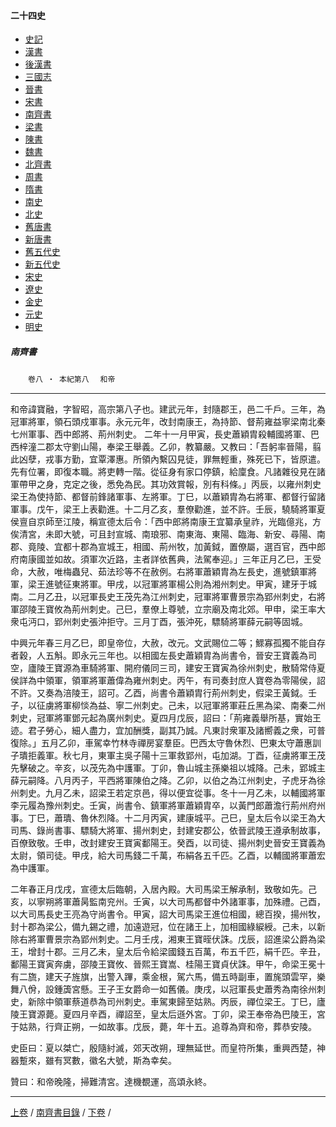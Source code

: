  



#### 二十四史

*   [史記](../a01/a01.md)
*   [漢書](../a02/a02.md)
*   [後漢書](../a03/a03.md)
*   [三國志](../a04/a04.md)
*   [晉書](../a05/a05.md)
*   [宋書](../a06/a06.md)
*   [南齊書](../a07/a07.md)
*   [梁書](../a08/a08.md)
*   [陳書](../a09/a09.md)
*   [魏書](../a10/a10.md)
*   [北齊書](../a11/a11.md)
*   [周書](../a12/a12.md)
*   [隋書](../a13/a13.md)
*   [南史](../a14/a14.md)
*   [北史](../a15/a15.md)
*   [舊唐書](../a16/a16.md)
*   [新唐書](../a17/a17.md)
*   [舊五代史](../a18/a18.md)
*   [新五代史](../a19/a19.md)
*   [宋史](../a20/a20.md)
*   [遼史](../a21/a21.md)
*   [金史](../a22/a22.md)
*   [元史](../a23/a23.md)
*   [明史](../a24/a24.md)


##### 南齊書
　　`卷八 ‧ 本紀第八`　
	`和帝`

* * *

 和帝諱寶融，字智昭，高宗第八子也。建武元年，封隨郡王，邑二千戶。三年，為冠軍將軍，領石頭戍軍事。永元元年，改封南康王，為持節、督荊雍益寧梁南北秦七州軍事、西中郎將、荊州刺史。
    二年十一月甲寅，長史蕭穎胄殺輔國將軍、巴西梓潼二郡太守劉山陽，奉梁王舉義。乙卯，教纂嚴。又教曰：「吾躬率晉陽，翦此凶孽，戎事方勤，宜覃澤惠。所領內繫囚見徒，罪無輕重，殊死已下，皆原遣。先有位署，即復本職。將吏轉一階。從征身有家口停鎮，給廩食。凡諸雜役見在諸軍帶甲之身，克定之後，悉免為民。其功效賞報，別有科條。」丙辰，以雍州刺史梁王為使持節、都督前鋒諸軍事、左將軍。丁巳，以蕭穎胄為右將軍、都督行留諸軍事。戊午，梁王上表勸進。十二月乙亥，羣僚勸進，並不許。壬辰，驍騎將軍夏侯亶自京師至江陵，稱宣德太后令：「西中郎將南康王宜纂承皇祚，光臨億兆，方俟清宮，未即大號，可且封宣城、南琅邪、南東海、東陽、臨海、新安、尋陽、南郡、竟陵、宜都十郡為宣城王，相國、荊州牧，加黃鉞，置僚屬，選百官，西中郎府南康國並如故。須軍次近路，主者詳依舊典，法駕奉迎。」三年正月乙巳，王受命，大赦，唯梅蟲兒、茹法珍等不在赦例。右將軍蕭穎胄為左長史，進號鎮軍將軍，梁王進號征東將軍。甲戌，以冠軍將軍楊公則為湘州刺史。甲寅，建牙于城南。二月乙丑，以冠軍長史王茂先為江州刺史，冠軍將軍曹景宗為郢州刺史，右將軍邵陵王寶攸為荊州刺史。己巳，羣僚上尊號，立宗廟及南北郊。甲申，梁王率大衆屯沔口，郢州刺史張沖拒守。三月丁酉，張沖死，驃騎將軍薛元嗣等固城。

中興元年春三月乙巳，即皇帝位，大赦，改元。文武賜位二等；鰥寡孤獨不能自存者穀，人五斛。即永元三年也。以相國左長史蕭穎胄為尚書令，晉安王寶義為司空，廬陵王寶源為車騎將軍、開府儀同三司，建安王寶寅為徐州刺史，散騎常侍夏侯詳為中領軍，領軍將軍蕭偉為雍州刺史。丙午，有司奏封庶人寶卷為零陽侯，詔不許。又奏為涪陵王，詔可。乙酉，尚書令蕭穎胄行荊州刺史，假梁王黃鉞。壬子，以征虜將軍柳惔為益、寧二州刺史。己未，以冠軍將軍莊丘黑為梁、南秦二州刺史，冠軍將軍鄧元起為廣州刺史。夏四月戊辰，詔曰：「荊雍義舉所基，實始王迹。君子勞心，細人盡力，宜加酬獎，副其乃誠。凡東討衆軍及諸嚮義之衆，可普復除。」五月乙卯，車駕幸竹林寺禪房宴羣臣。巴西太守魯休烈、巴東太守蕭惠訓子璝拒義軍。秋七月，東軍主吳子陽十三軍救郢州，屯加湖。丁酉，征虜將軍王茂先擊破之。辛亥，以茂先為中護軍。丁卯，魯山城主孫樂祖以城降。己未，郢城主薛元嗣降。八月丙子，平西將軍陳伯之降。乙卯，以伯之為江州刺史，子虎牙為徐州刺史。九月乙未，詔梁王若定京邑，得以便宜從事。冬十一月乙未，以輔國將軍李元履為豫州刺史。壬寅，尚書令、鎮軍將軍蕭穎胄卒，以黃門郎蕭澹行荊州府州事。丁巳，蕭璝、魯休烈降。十二月丙寅，建康城平。己巳，皇太后令以梁王為大司馬、錄尚書事、驃騎大將軍、揚州刺史，封建安郡公，依晉武陵王遵承制故事，百僚致敬。壬申，改封建安王寶寅鄱陽王。癸酉，以司徒、揚州刺史晉安王寶義為太尉，領司徒。甲戌，給大司馬錢二千萬，布絹各五千匹。乙酉，以輔國將軍蕭宏為中護軍。

二年春正月戊戌，宣德太后臨朝，入居內殿。大司馬梁王解承制，致敬如先。己亥，以寧朔將軍蕭昺監南兖州。壬寅，以大司馬都督中外諸軍事，加殊禮。己酉，以大司馬長史王亮為守尚書令。甲寅，詔大司馬梁王進位相國，總百揆，揚州牧，封十郡為梁公，備九錫之禮，加遠遊冠，位在諸王上，加相國綠綟綬。己未，以新除右將軍曹景宗為郢州刺史。二月壬戌，湘東王寶晊伏誅。戊辰，詔進梁公爵為梁王，增封十郡。三月乙未，皇太后令給梁國錢五百萬，布五千匹，絹千匹。辛丑，鄱陽王寶寅奔虜，邵陵王寶攸、晉熙王寶嵩、桂陽王寶貞伏誅。甲午，命梁王冕十有二旒，建天子旌旗，出警入蹕，乘金根，駕六馬，備五時副車，置旄頭雲罕，樂舞八佾，設鍾簴宮懸。王子王女爵命一如舊儀。庚戌，以冠軍長史蕭秀為南徐州刺史，新除中領軍蔡道恭為司州刺史。車駕東歸至姑熟。丙辰，禪位梁王。丁巳，廬陵王寶源薨。夏四月辛酉，禪詔至，皇太后遜外宮。丁卯，梁王奉帝為巴陵王，宮于姑熟，行齊正朔，一如故事。戊辰，薨，年十五。追尊為齊和帝，葬恭安陵。

史臣曰：夏以桀亡，殷隨紂滅，郊天改朔，理無延世。而皇符所集，重興西楚，神器蹔來，雖有冥數，徽名大號，斯為幸矣。

贊曰：和帝晚隆，掃難清宮。達機覩運，高頌永終。

* * *

[上卷](007.md) / [南齊書目錄](a07.md) / [下卷](009.md) /			  

    